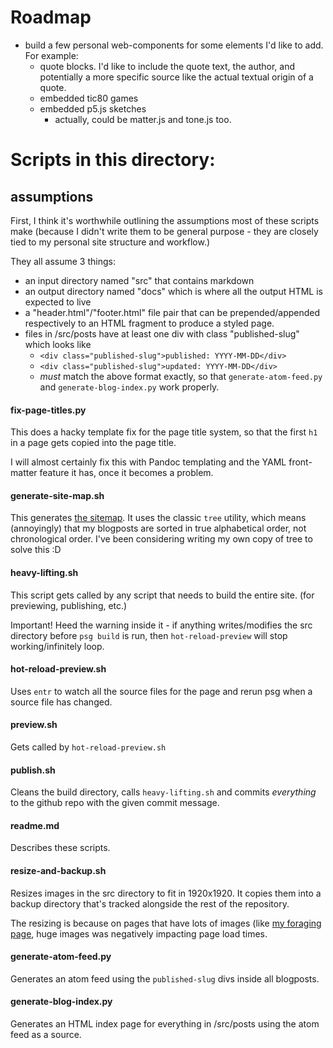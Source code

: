 # Roadmap

- build a few personal web-components for some elements I'd like to add. For example:
    - quote blocks. I'd like to include the quote text, the author, and potentially a more specific source like the actual textual origin of a quote.
    - embedded tic80 games
    - embedded p5.js sketches
        - actually, could be matter.js and tone.js too.
# Scripts in this directory:

## assumptions

First, I think it's worthwhile outlining the assumptions most of these scripts make (because I didn't write them to be general purpose - they are closely tied to my personal site structure and workflow.)

They all assume 3 things:
- an input directory named "src" that contains markdown
- an output directory named "docs" which is where all the output HTML is expected to live
- a "header.html"/"footer.html" file pair that can be prepended/appended respectively to an HTML fragment to produce a styled page.
- files in /src/posts have at least one div with class "published-slug" which looks like
    - `<div class="published-slug">published: YYYY-MM-DD</div>`
    - `<div class="published-slug">updated: YYYY-MM-DD</div>`
    - *must* match the above format exactly, so that `generate-atom-feed.py` and `generate-blog-index.py` work properly.

#### fix-page-titles.py

This does a hacky template fix for the page title system, so that the first `h1` in a page gets copied into the page title.

I will almost certainly fix this with Pandoc templating and the YAML front-matter feature it has, once it becomes a problem.

#### generate-site-map.sh

This generates [the sitemap](/sitemap.html). It uses the classic `tree` utility, which means (annoyingly) that my blogposts are sorted in true alphabetical order, not chronological order. I've been considering writing my own copy of tree to solve this :D

#### heavy-lifting.sh

This script gets called by any script that needs to build the entire site. (for previewing, publishing, etc.)

Important! Heed the warning inside it - if anything writes/modifies the src directory before `psg build` is run, then `hot-reload-preview` will stop working/infinitely loop.

#### hot-reload-preview.sh

Uses `entr` to watch all the source files for the page and rerun psg when a source file has changed.

#### preview.sh

Gets called by `hot-reload-preview.sh`

#### publish.sh

Cleans the build directory, calls `heavy-lifting.sh` and commits *everything* to the github repo with the given commit message.

#### readme.md

Describes these scripts.

#### resize-and-backup.sh

Resizes images in the src directory to fit in 1920x1920. It copies them into a backup directory that's tracked alongside the rest of the repository.

The resizing is because on pages that have lots of images (like [my foraging page](/pages/foraging.html), huge images was negatively impacting page load times.

#### generate-atom-feed.py

Generates an atom feed using the `published-slug` divs inside all blogposts.

#### generate-blog-index.py

Generates an HTML index page for everything in /src/posts using the atom feed as a source.
